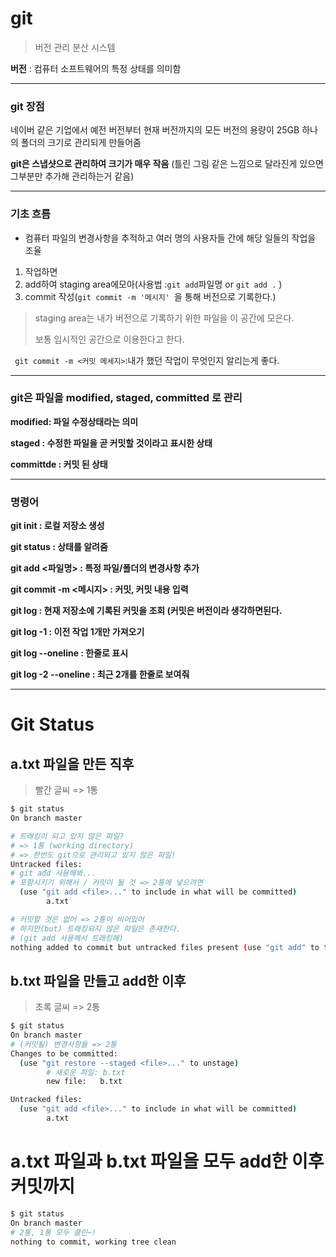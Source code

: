 # git

> 버전 관리 분산 시스템 	

**버전** : 컴퓨터 소프트웨어의 특정 상태를 의미함

---

### git 장점

네이버 같은 기업에서 예전 버전부터 현재 버전까지의 모든 버전의 용량이 25GB 하나의 폴더의 크기로 관리되게 만들어줌

**git은 스냅샷으로 관리하여 크기가 매우 작음** (틀린 그림 같은 느낌으로 달라진게 있으면 그부분만 추가해 관리하는거 같음)

---



### 기초 흐름

- 컴퓨터 파일의 변경사항을 추적하고 여러 명의 사용자들 간에 해당 일들의 작업을 조율



1. 작업하면
2. add하여 staging area에모아(사용법 :` git add `파일명 or `git add .` )
3. commit 작성(`git commit -m '메시지' `을 통해 버전으로 기록한다.)

> staging area는 내가 버전으로 기록하기 위한 파일을 이 공간에 모은다.
>
> 보통 임시적인 공간으로 이용한다고 한다.

` git commit -m <커밋 메세지>`:내가 했던 작업이 무엇인지 알리는게 좋다.



---

### git은 파일을 modified, staged, committed 로 관리

**modified: 파일 수정상태라는 의미**

**staged :  수정한 파일을 곧 커밋할 것이라고 표시한 상태**

**committde : 커밋 된 상태**





---

### 명령어

**git init : 로컬 저장소 생성**

**git status : 상태를 알려줌**

**git add <파일명> : 특정 파일/폴더의 변경사항 추가**

**git commit -m <메시지> : 커밋, 커밋 내용 입력**

**git log : 현재 저장소에 기록된 커밋을 조회 (커밋은 버전이라 생각하면된다.**

**git log -1 : 이전 작업 1개만 가져오기**

**git log --oneline : 한줄로 표시**

**git log -2 --oneline : 최근 2개를 한줄로 보여줘**

---



# Git Status

## a.txt 파일을 만든 직후

> 빨간 글씨 => 1통

```bash
$ git status
On branch master

# 트래킹이 되고 있지 않은 파일?
# => 1통 (working directory)
# => 한번도 git으로 관리되고 있지 않은 파일!
Untracked files:
# git add 사용해봐...
# 포함시키기 위해서 / 커밋이 될 것 => 2통에 넣으려면
  (use "git add <file>..." to include in what will be committed)
        a.txt

# 커밋할 것은 없어 => 2통이 비어있어
# 하지만(but) 트래킹되지 않은 파일은 존재한다. 
# (git add 사용해서 트래킹해)
nothing added to commit but untracked files present (use "git add" to track)
```

## b.txt 파일을 만들고 add한 이후

> 초록 글씨 => 2통

```bash
$ git status
On branch master
# (커밋될) 변경사항들 => 2통
Changes to be committed:
  (use "git restore --staged <file>..." to unstage)
  		# 새로운 파일: b.txt
        new file:   b.txt

Untracked files:
  (use "git add <file>..." to include in what will be committed)
        a.txt

```

# a.txt 파일과 b.txt 파일을 모두 add한 이후 커밋까지

```bash
$ git status
On branch master
# 2통, 1통 모두 클린~!
nothing to commit, working tree clean
```


